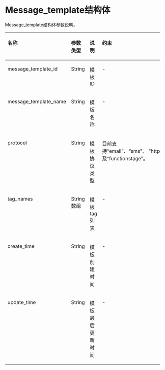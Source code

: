 # Message\_template结构体<a name="ZH-CN_TOPIC_0036017314"></a>

Message\_template结构体参数说明。 

<a name="table52721373195752"></a>
<table><thead align="left"><tr id="row49890639195752"><th class="cellrowborder" valign="top" width="32.440000000000005%" id="mcps1.1.5.1.1"><p id="p14609979195752"><a name="p14609979195752"></a><a name="p14609979195752"></a>名称</p>
</th>
<th class="cellrowborder" valign="top" width="15.98%" id="mcps1.1.5.1.2"><p id="p42557684195752"><a name="p42557684195752"></a><a name="p42557684195752"></a>参数类型</p>
</th>
<th class="cellrowborder" valign="top" width="26.85%" id="mcps1.1.5.1.3"><p id="p24620385195752"><a name="p24620385195752"></a><a name="p24620385195752"></a>说明</p>
</th>
<th class="cellrowborder" valign="top" width="24.73%" id="mcps1.1.5.1.4"><p id="p48094187195752"><a name="p48094187195752"></a><a name="p48094187195752"></a>约束</p>
</th>
</tr>
</thead>
<tbody><tr id="row3315065195752"><td class="cellrowborder" valign="top" width="32.440000000000005%" headers="mcps1.1.5.1.1 "><p id="p84852195752"><a name="p84852195752"></a><a name="p84852195752"></a>message_template_id</p>
</td>
<td class="cellrowborder" valign="top" width="15.98%" headers="mcps1.1.5.1.2 "><p id="p6873027195752"><a name="p6873027195752"></a><a name="p6873027195752"></a>String</p>
</td>
<td class="cellrowborder" valign="top" width="26.85%" headers="mcps1.1.5.1.3 "><p id="p19844303195752"><a name="p19844303195752"></a><a name="p19844303195752"></a>模板ID</p>
</td>
<td class="cellrowborder" valign="top" width="24.73%" headers="mcps1.1.5.1.4 "><p id="p63884671195752"><a name="p63884671195752"></a><a name="p63884671195752"></a>-</p>
</td>
</tr>
<tr id="row38091128195752"><td class="cellrowborder" valign="top" width="32.440000000000005%" headers="mcps1.1.5.1.1 "><p id="p65482522195752"><a name="p65482522195752"></a><a name="p65482522195752"></a>message_template_name</p>
</td>
<td class="cellrowborder" valign="top" width="15.98%" headers="mcps1.1.5.1.2 "><p id="p2484052195752"><a name="p2484052195752"></a><a name="p2484052195752"></a>String</p>
</td>
<td class="cellrowborder" valign="top" width="26.85%" headers="mcps1.1.5.1.3 "><p id="p66990543195752"><a name="p66990543195752"></a><a name="p66990543195752"></a>模板名称</p>
</td>
<td class="cellrowborder" valign="top" width="24.73%" headers="mcps1.1.5.1.4 "><p id="p57524915195752"><a name="p57524915195752"></a><a name="p57524915195752"></a>-</p>
</td>
</tr>
<tr id="row1830114116222"><td class="cellrowborder" valign="top" width="32.440000000000005%" headers="mcps1.1.5.1.1 "><p id="p33048293"><a name="p33048293"></a><a name="p33048293"></a>protocol</p>
</td>
<td class="cellrowborder" valign="top" width="15.98%" headers="mcps1.1.5.1.2 "><p id="p18228205714104"><a name="p18228205714104"></a><a name="p18228205714104"></a>String</p>
</td>
<td class="cellrowborder" valign="top" width="26.85%" headers="mcps1.1.5.1.3 "><p id="p1114082"><a name="p1114082"></a><a name="p1114082"></a>模板协议类型</p>
</td>
<td class="cellrowborder" valign="top" width="24.73%" headers="mcps1.1.5.1.4 "><p id="p87604118379"><a name="p87604118379"></a><a name="p87604118379"></a>目前支持“email”、“sms”、&nbsp;“http”、“https”、“dms”、“functiongraph”以及“functionstage”。</p>
</td>
</tr>
<tr id="row31653440195752"><td class="cellrowborder" valign="top" width="32.440000000000005%" headers="mcps1.1.5.1.1 "><p id="p13791810195752"><a name="p13791810195752"></a><a name="p13791810195752"></a>tag_names</p>
</td>
<td class="cellrowborder" valign="top" width="15.98%" headers="mcps1.1.5.1.2 "><p id="p43394841195752"><a name="p43394841195752"></a><a name="p43394841195752"></a>String数组</p>
</td>
<td class="cellrowborder" valign="top" width="26.85%" headers="mcps1.1.5.1.3 "><p id="p25321261195752"><a name="p25321261195752"></a><a name="p25321261195752"></a>模板tag列表</p>
</td>
<td class="cellrowborder" valign="top" width="24.73%" headers="mcps1.1.5.1.4 "><p id="p37756261195752"><a name="p37756261195752"></a><a name="p37756261195752"></a>-</p>
</td>
</tr>
<tr id="row4262034195752"><td class="cellrowborder" valign="top" width="32.440000000000005%" headers="mcps1.1.5.1.1 "><p id="p9680508195752"><a name="p9680508195752"></a><a name="p9680508195752"></a>create_time</p>
</td>
<td class="cellrowborder" valign="top" width="15.98%" headers="mcps1.1.5.1.2 "><p id="p45923711195752"><a name="p45923711195752"></a><a name="p45923711195752"></a>String</p>
</td>
<td class="cellrowborder" valign="top" width="26.85%" headers="mcps1.1.5.1.3 "><p id="p28833090195752"><a name="p28833090195752"></a><a name="p28833090195752"></a>模板创建时间</p>
</td>
<td class="cellrowborder" valign="top" width="24.73%" headers="mcps1.1.5.1.4 "><p id="p53778925195752"><a name="p53778925195752"></a><a name="p53778925195752"></a>-</p>
</td>
</tr>
<tr id="row14248281195752"><td class="cellrowborder" valign="top" width="32.440000000000005%" headers="mcps1.1.5.1.1 "><p id="p13260149195752"><a name="p13260149195752"></a><a name="p13260149195752"></a>update_time</p>
</td>
<td class="cellrowborder" valign="top" width="15.98%" headers="mcps1.1.5.1.2 "><p id="p330252195752"><a name="p330252195752"></a><a name="p330252195752"></a>String</p>
</td>
<td class="cellrowborder" valign="top" width="26.85%" headers="mcps1.1.5.1.3 "><p id="p26750472195752"><a name="p26750472195752"></a><a name="p26750472195752"></a>模板最后更新时间</p>
</td>
<td class="cellrowborder" valign="top" width="24.73%" headers="mcps1.1.5.1.4 "><p id="p19304657195752"><a name="p19304657195752"></a><a name="p19304657195752"></a>-</p>
</td>
</tr>
</tbody>
</table>

